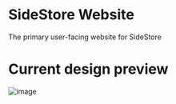 # SideStore Website
 The primary user-facing website for SideStore

# Current design preview

![image](https://user-images.githubusercontent.com/26331126/208290391-63ea857b-9435-42c4-ada4-1ffb9cd30490.png)
